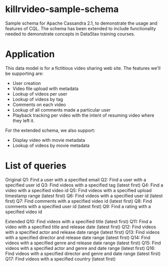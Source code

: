 killrvideo-sample-schema
===============================

Sample schema for Apache Cassandra 2.1, to demonstrate the usage and features of CQL. 
The schema has been extended to include functionality needed to demonstrate concepts in DataStax training courses.

Application
===========

This data model is for a fictitious video sharing web site. The features we'll be supporting are:

 - User creation
 - Video file upload with metadata
 - Lookup of videos per user
 - Lookup of videos by tag
 - Comments on each video
 - Lookup of all comments made a particular user
 - Playback tracking per video with the intent of resuming video where they left it.

For the extended schema, we also support:

 - Display video with movie metadata
 - Lookup of videos by movie metadata

List of queries
======================

Original
Q1: Find a user with a specified email
Q2: Find a user with a specified user id
Q3: Find videos with a specified tag (latest first)
Q4: Find a video with a specified video id
Q5: Find videos with a specified upload timestamp range (latest first)
Q6: Find videos with a specified user id (latest first)
Q7: Find comments with a specified video id (latest first)
Q8: Find comments with a specified user id (latest first)
Q9: Find a rating with a specified video id


Extended
Q10: Find videos with a specified title (latest first)
Q11: Find a video with a specified title and release date (latest first)
Q12: Find videos with a specified actor and release date range (latest first)
Q13: Find videos with a specified director and release date range (latest first)
Q14: Find videos with a specified genre and release date range (latest first)
Q15: Find videos with a specified actor and genre and date range (latest first)
Q16: Find videos with a specified director and genre and date range (latest first)
Q17: Find videos with a specified country (latest first)
